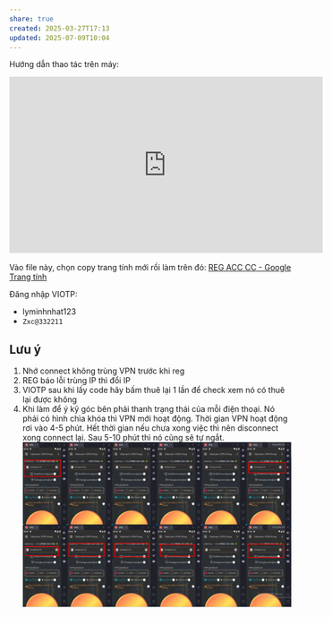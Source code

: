 ```yaml
---
share: true
created: 2025-03-27T17:13
updated: 2025-07-09T10:04
---
```

Hướng dẫn thao tác trên máy:
<iframe width="560" height="315" src="https://www.youtube.com/embed/Nzs6cyP5rpE?si=hWqdKw5rXRy6R_0H" title="YouTube video player" frameborder="0" allow="accelerometer; autoplay; clipboard-write; encrypted-media; gyroscope; picture-in-picture; web-share" referrerpolicy="strict-origin-when-cross-origin" allowfullscreen></iframe>

Vào file này, chọn copy trang tính mới rồi làm trên đó: [REG ACC CC - Google Trang tính](https://docs.google.com/spreadsheets/d/1aFeWMSwUGieHPRqUwO_3acrKKFd3kxDXu6LyljrWIqM/edit?gid=0#gid=0)

Đăng nhập VIOTP:
- lyminhnhat123
- `Zxc@332211`

## Lưu ý
1. Nhớ connect không trùng VPN trước khi reg
2. REG báo lỗi trùng IP thì đổi IP
3. VIOTP sau khi lấy code hãy bấm thuê lại 1 lần để check xem nó có thuê lại được không
4. Khi làm để ý kỹ góc bên phải thanh trạng thái của mỗi điện thoại. Nó phải có hình chìa khóa thì VPN mới hoạt động. Thời gian VPN hoạt động rơi vào 4-5 phút. Hết thời gian nếu chưa xong việc thì nên disconnect xong connect lại. Sau 5-10 phút thì nó cũng sẽ tự ngắt.
![Pasted image 20250707205013.png](../../../assets/attachments/Pasted%20image%2020250707205013.png)
